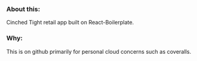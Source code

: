 ### About this:
Cinched Tight retail app built on React-Boilerplate.

### Why:
This is on github primarily for personal cloud concerns such as coveralls.
